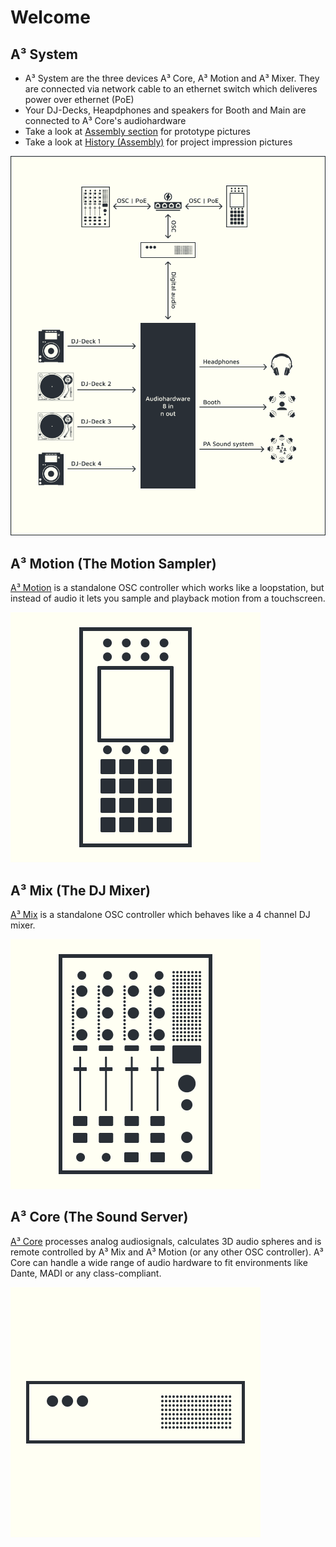 # Welcome
## A³ System
- A³ System  are the three devices A³ Core, A³ Motion and A³ Mixer. They are connected via network cable to an ethernet switch which deliveres power over ethernet (PoE)
- Your DJ-Decks, Heapdphones and speakers for Booth and Main are connected to A³ Core's audiohardware
- Take a look at [Assembly section](https://a3-audio.github.io/a3-doc/assembly/assembly.html) for prototype pictures
- Take a look at [History (Assembly)](https://a3-audio.github.io/a3-doc/assembly/history.html) for project impression pictures

![Connection Diagram](pics_user/a3-connecting-diagram.png)

## A³ Motion (The Motion Sampler)
[A³ Motion](https://a3-audio.github.io/a3-doc/user/a3motion.html) is a standalone OSC controller which works like a loopstation, but instead of audio it lets you sample and playback motion from a touchscreen.

![](pics_user/a3-motion-icon_light.png)

## A³ Mix (The DJ Mixer)
[A³ Mix](https://a3-audio.github.io/a3-doc/user/a3mix.html) is a standalone OSC controller which behaves like a 4 channel DJ mixer.

![](pics_user/a3-mix-icon_light.png)

## A³ Core (The Sound Server)
[A³ Core](https://a3-audio.github.io/a3-doc/user/a3core.html) processes analog audiosignals, calculates 3D audio spheres and is remote controlled by A³ Mix and A³ Motion (or any other OSC controller). A³ Core can handle a wide range of audio hardware to fit environments like Dante, MADI or any class-compliant.

![](pics_user/a3-core-icon_light.png)